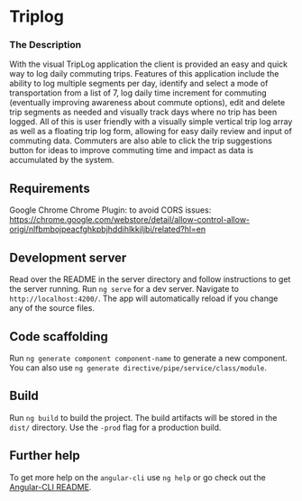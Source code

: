 # Triplog

### The Description

 With the visual TripLog application the client is provided an easy and quick way to log daily commuting trips. Features of this application include the ability to log multiple segments per day, identify and select a mode of transportation from a list of 7, log daily time increment for commuting (eventually improving awareness about commute options), edit and delete trip segments as needed and visually track days where no trip has been logged. All of this is user friendly with a visually simple vertical trip log array as well as a floating trip log form, allowing for easy daily review and input of commuting data. Commuters are also able to click the trip suggestions button for ideas to improve commuting time and impact as data is accumulated by the system.

## Requirements

Google Chrome
Chrome Plugin: to avoid CORS issues: https://chrome.google.com/webstore/detail/allow-control-allow-origi/nlfbmbojpeacfghkpbjhddihlkkiljbi/related?hl=en


## Development server

Read over the README in the server directory and follow instructions to get the server running.
Run `ng serve` for a dev server. Navigate to `http://localhost:4200/`. The app will automatically reload if you change any of the source files.


## Code scaffolding

Run `ng generate component component-name` to generate a new component. You can also use `ng generate directive/pipe/service/class/module`.

## Build

Run `ng build` to build the project. The build artifacts will be stored in the `dist/` directory. Use the `-prod` flag for a production build.


## Further help

To get more help on the `angular-cli` use `ng help` or go check out the [Angular-CLI README](https://github.com/angular/angular-cli/blob/master/README.md).
